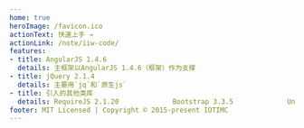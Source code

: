 ```yaml
---
home: true
heroImage: /favicon.ico
actionText: 快速上手 →
actionLink: /note/iiw-code/
features:
- title: AngularJS 1.4.6
  details: 主框架以AngularJS 1.4.6（框架）作为支撑
- title: jQuery 2.1.4
  details: 主要用`jq`和`原生js`
- title: 引入的其他类库
  details: RequireJS 2.1.20　　　　　　　　Bootstrap 3.3.5　　　　　　　　Underscore 1.8.3　　　　　　　　hammer 2.0.4　　　　　　　　　　　IScroll 5.1.2　　　　　　　　　　　moment 2.10.6
footer: MIT Licensed | Copyright © 2015-present IOTIMC
---
```

